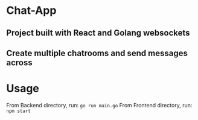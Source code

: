 # Chat-App
## Project built with React and Golang websockets
## Create multiple chatrooms and send messages across
# Usage
From Backend directory, run: ``` go run main.go ```
From Frontend directory, run: ``` npm start ``` 
